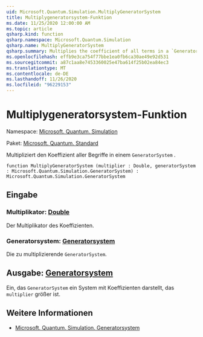 ```yaml
---
uid: Microsoft.Quantum.Simulation.MultiplyGeneratorSystem
title: Multiplygeneratorsystem-Funktion
ms.date: 11/25/2020 12:00:00 AM
ms.topic: article
qsharp.kind: function
qsharp.namespace: Microsoft.Quantum.Simulation
qsharp.name: MultiplyGeneratorSystem
qsharp.summary: Multiplies the coefficient of all terms in a `GeneratorSystem`.
ms.openlocfilehash: effb9e3ca754f77bbe1ea0fb6ca30ae49e92d531
ms.sourcegitcommit: a87c1aa8e7453360025e47ba614f25b02ea84ec3
ms.translationtype: MT
ms.contentlocale: de-DE
ms.lasthandoff: 11/26/2020
ms.locfileid: "96229153"
---
```

# <a name="multiplygeneratorsystem-function"></a>Multiplygeneratorsystem-Funktion

Namespace: [Microsoft. Quantum. Simulation](xref:Microsoft.Quantum.Simulation)

Paket: [Microsoft. Quantum. Standard](https://nuget.org/packages/Microsoft.Quantum.Standard)


Multipliziert den Koeffizient aller Begriffe in einem `GeneratorSystem` .

```qsharp
function MultiplyGeneratorSystem (multiplier : Double, generatorSystem : Microsoft.Quantum.Simulation.GeneratorSystem) : Microsoft.Quantum.Simulation.GeneratorSystem
```


## <a name="input"></a>Eingabe

### <a name="multiplier--double"></a>Multiplikator: [Double](xref:microsoft.quantum.lang-ref.double)

Der Multiplikator des Koeffizienten.


### <a name="generatorsystem--generatorsystem"></a>Generatorsystem: [Generatorsystem](xref:Microsoft.Quantum.Simulation.GeneratorSystem)

Die zu multiplizierende `GeneratorSystem`.



## <a name="output--generatorsystem"></a>Ausgabe: [Generatorsystem](xref:Microsoft.Quantum.Simulation.GeneratorSystem)

Ein, das `GeneratorSystem` ein System mit Koeffizienten darstellt, das `multiplier` größer ist.

## <a name="see-also"></a>Weitere Informationen

- [Microsoft. Quantum. Simulation. Generatorsystem](xref:Microsoft.Quantum.Simulation.GeneratorSystem)